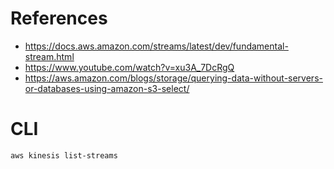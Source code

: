 # References
- https://docs.aws.amazon.com/streams/latest/dev/fundamental-stream.html
- https://www.youtube.com/watch?v=xu3A_7DcRgQ
- https://aws.amazon.com/blogs/storage/querying-data-without-servers-or-databases-using-amazon-s3-select/

# CLI
```sh
aws kinesis list-streams
```


